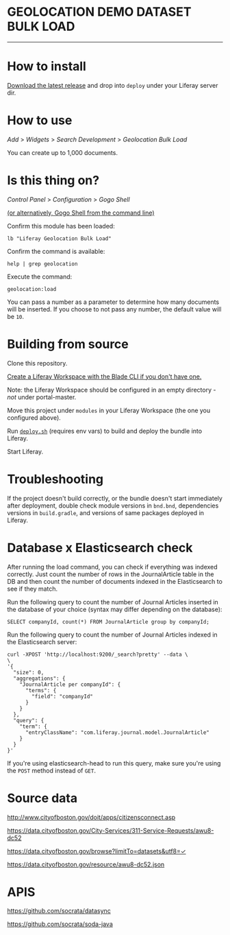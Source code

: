 # GEOLOCATION DEMO DATASET BULK LOAD

----

# How to install

[Download the latest release](https://github.com/arboliveira/liferay-geolocation-bulk-import/releases) and drop into `deploy` under your Liferay server dir.

# How to use

_Add_ > _Widgets_ > _Search Development_ > _Geolocation Bulk Load_

You can create up to 1,000 documents.

# Is this thing on?

_Control Panel_ > _Configuration_ > _Gogo Shell_

[(or alternatively, Gogo Shell from the command line)](https://dev.liferay.com/develop/reference/-/knowledge_base/7-0/using-the-felix-gogo-shell)

Confirm this module has been loaded:

`lb "Liferay Geolocation Bulk Load"`

Confirm the command is available:

`help | grep geolocation`

Execute the command:

`geolocation:load`

You can pass a number as a parameter to determine how
many documents will be inserted. If you choose to not pass any number, the
default value will be `10`.

# Building from source

Clone this repository.

[Create a Liferay Workspace with the Blade CLI if you don't have one.](https://dev.liferay.com/develop/tutorials/-/knowledge_base/7-0/creating-a-liferay-workspace-with-blade-cli)

Note: the Liferay Workspace should be configured in an empty directory - *not* under portal-master.

Move this project under `modules` in your Liferay Workspace (the one you configured above).

Run [`deploy.sh`](https://github.com/arboliveira/liferay-geolocation-bulk-import/blob/master/deploy.sh) (requires env vars) to build and deploy the bundle into Liferay.

Start Liferay.

# Troubleshooting

If the project doesn't build correctly, or the bundle doesn't start
immediately after deployment, double check module versions in `bnd.bnd`,
dependencies versions in `build.gradle`,
and versions of same packages deployed in Liferay.

# Database x Elasticsearch check

After running the load command, you can check if everything was indexed
correctly. Just count the number of rows in the JournalArticle table in the DB
and then count the number of documents indexed in the Elasticsearch to see if
they match.

Run the following query to count the number of Journal Articles inserted in the
database of your choice (syntax may differ depending on the database):

```
SELECT companyId, count(*) FROM JournalArticle group by companyId;
```

Run the following query to count the number of Journal Articles indexed in the
Elasticsearch server:

```
curl -XPOST 'http://localhost:9200/_search?pretty' --data \
\
'{
  "size": 0,
  "aggregations": {
    "JournalArticle per companyId": {
      "terms": {
        "field": "companyId"
      }
    }
  },
  "query": {
    "term": {
      "entryClassName": "com.liferay.journal.model.JournalArticle"
    }
  }
}'
```

If you're using elasticsearch-head to run this query, make sure you're using
the `POST` method instead of `GET`.

# Source data

http://www.cityofboston.gov/doit/apps/citizensconnect.asp

https://data.cityofboston.gov/City-Services/311-Service-Requests/awu8-dc52

https://data.cityofboston.gov/browse?limitTo=datasets&utf8=✓

https://data.cityofboston.gov/resource/awu8-dc52.json

# APIS

https://github.com/socrata/datasync

https://github.com/socrata/soda-java
